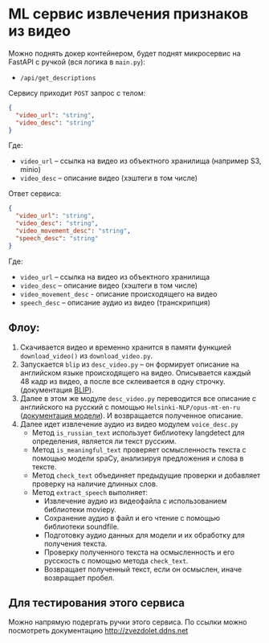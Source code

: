 # ML сервис извлечения признаков из видео

Можно поднять докер контейнером, будет поднят микросервис на FastAPI с ручкой (вся логика в `main.py`):
- `/api/get_descriptions`

Сервису приходит `POST` запрос с телом:
```json
{
  "video_url": "string",
  "video_desc": "string"
}
```
Где:
- `video_url` – ссылка на видео из объектного хранилища (например S3, minio)
- `video_desc` – описание видео (хэштеги в том числе)

Ответ сервиса:
```json
{
  "video_url": "string",
  "video_desc": "string",
  "video_movement_desc": "string",
  "speech_desc": "string"
}
```
Где:
- `video_url` –  ссылка на видео из объектного хранилища
- `video_desc` – описание видео (хэштеги в том числе)
- `video_movement_desc` - описание происходящего на видео
- `speech_desc` – описание аудио из видео (транскрипция)

## Флоу:
1. Скачивается видео и временно хранится в памяти функцией `download_video()` из `download_video.py`.
2. Запускается `blip` из `desc_video.py` – он формирует описание на английском языке происходящего на видео. Описывается каждый 48 кадр из видео, а после все склеивается в одну строчку.  (документация [BLIP](https://www.figma.com/exit?url=https://github.com/salesforce/BLIP)).
3. Далее в этом же модуле `desc_video.py` переводится все описание с английского на русский с помощью `Helsinki-NLP/opus-mt-en-ru` ([документация модели](https://huggingface.co/Helsinki-NLP/opus-mt-en-ru)). И возвращается полученное описание.
4. Далее идет извлечение аудио из видео модулем `voice_desc.py`
	- Метод `is_russian_text` использует библиотеку langdetect для определения, является ли текст русским.
	- Метод `is_meaningful_text` проверяет осмысленность текста с помощью модели spaCy, анализируя предложения и слова в тексте.
	- Метод `check_text` объединяет предыдущие проверки и добавляет проверку на наличие длинных слов.
	- Метод `extract_speech` выполняет:
	    - Извлечение аудио из видеофайла с использованием библиотеки moviepy.
	    - Сохранение аудио в файл и его чтение с помощью библиотеки soundfile.
	    - Подготовку аудио данных для модели и их обработку для получения текста.
	    - Проверку полученного текста на осмысленность и его русскость с помощью метода `check_text`.
	    - Возвращает полученный текст, если он осмыслен, иначе возвращает пробел.

## Для тестирования этого сервиса
Можно напрямую подергать ручки этого сервиса. По ссылки можно посмотреть документацию http://zvezdolet.ddns.net